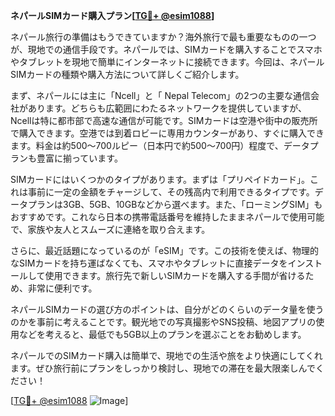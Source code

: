 **ネパールSIMカード購入プラン[[TG💪+ @esim1088](https://t.me/s/esim1088)]**

ネパール旅行の準備はもうできていますか？海外旅行で最も重要なものの一つが、現地での通信手段です。ネパールでは、SIMカードを購入することでスマホやタブレットを現地で簡単にインターネットに接続できます。今回は、ネパールSIMカードの種類や購入方法について詳しくご紹介します。

まず、ネパールには主に「Ncell」と「 Nepal Telecom」の2つの主要な通信会社があります。どちらも広範囲にわたるネットワークを提供していますが、Ncellは特に都市部で高速な通信が可能です。SIMカードは空港や街中の販売所で購入できます。空港では到着ロビーに専用カウンターがあり、すぐに購入できます。料金は約500～700ルピー（日本円で約500～700円）程度で、データプランも豊富に揃っています。

SIMカードにはいくつかのタイプがあります。まずは「プリペイドカード」。これは事前に一定の金額をチャージして、その残高内で利用できるタイプです。データプランは3GB、5GB、10GBなどから選べます。また、「ローミングSIM」もおすすめです。これなら日本の携帯電話番号を維持したままネパールで使用可能で、家族や友人とスムーズに連絡を取り合えます。

さらに、最近話題になっているのが「eSIM」です。この技術を使えば、物理的なSIMカードを持ち運ばなくても、スマホやタブレットに直接データをインストールして使用できます。旅行先で新しいSIMカードを購入する手間が省けるため、非常に便利です。

ネパールSIMカードの選び方のポイントは、自分がどのくらいのデータ量を使うのかを事前に考えることです。観光地での写真撮影やSNS投稿、地図アプリの使用などを考えると、最低でも5GB以上のプランを選ぶことをお勧めします。

ネパールでのSIMカード購入は簡単で、現地での生活や旅をより快適にしてくれます。ぜひ旅行前にプランをしっかり検討し、現地での滞在を最大限楽しんでください！

[[TG💪+ @esim1088](https://t.me/s/esim1088) ![Image](https://i.postimg.cc/Y0z9fWf4/image.png)]